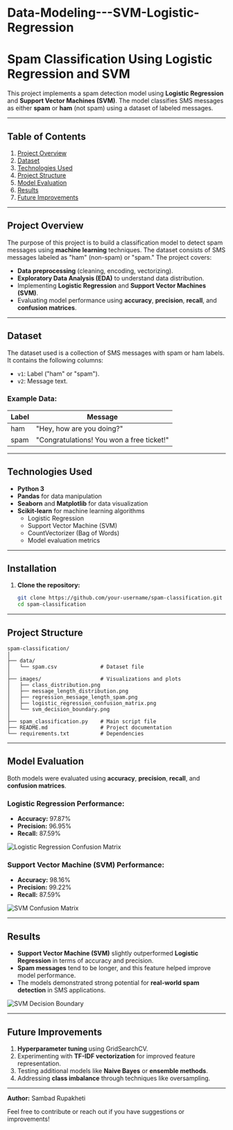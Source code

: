 # Data-Modeling---SVM-Logistic-Regression

# Spam Classification Using Logistic Regression and SVM

This project implements a spam detection model using **Logistic Regression** and **Support Vector Machines (SVM)**. The model classifies SMS messages as either **spam** or **ham** (not spam) using a dataset of labeled messages.

---

## Table of Contents
1. [Project Overview](#project-overview)
2. [Dataset](#dataset)
3. [Technologies Used](#technologies-used)
4. [Project Structure](#project-structure)
5. [Model Evaluation](#model-evaluation)
6. [Results](#results)
7. [Future Improvements](#future-improvements)

---

## Project Overview

The purpose of this project is to build a classification model to detect spam messages using **machine learning** techniques. The dataset consists of SMS messages labeled as "ham" (non-spam) or "spam." The project covers:

- **Data preprocessing** (cleaning, encoding, vectorizing).
- **Exploratory Data Analysis (EDA)** to understand data distribution.
- Implementing **Logistic Regression** and **Support Vector Machines (SVM)**.
- Evaluating model performance using **accuracy**, **precision**, **recall**, and **confusion matrices**.

---

## Dataset

The dataset used is a collection of SMS messages with spam or ham labels. It contains the following columns:

- `v1`: Label ("ham" or "spam").
- `v2`: Message text.

### Example Data:
| Label | Message |
|-------|---------|
| ham   | "Hey, how are you doing?" |
| spam  | "Congratulations! You won a free ticket!" |

---

## Technologies Used

- **Python 3**
- **Pandas** for data manipulation
- **Seaborn** and **Matplotlib** for data visualization
- **Scikit-learn** for machine learning algorithms
  - Logistic Regression
  - Support Vector Machine (SVM)
  - CountVectorizer (Bag of Words)
  - Model evaluation metrics

---

## Installation

1. **Clone the repository:**
   ```bash
   git clone https://github.com/your-username/spam-classification.git
   cd spam-classification
   ```
---

## Project Structure

```
spam-classification/
│
├── data/
│   └── spam.csv              # Dataset file
│
├── images/                   # Visualizations and plots
│   ├── class_distribution.png
│   ├── message_length_distribution.png
│   ├── regression_message_length_spam.png
│   ├── logistic_regression_confusion_matrix.png
│   └── svm_decision_boundary.png
│
├── spam_classification.py    # Main script file
├── README.md                 # Project documentation
└── requirements.txt          # Dependencies
```

---

## Model Evaluation

Both models were evaluated using **accuracy**, **precision**, **recall**, and **confusion matrices**.

### Logistic Regression Performance:
- **Accuracy:** 97.87%
- **Precision:** 96.95%
- **Recall:** 87.59%

![Logistic Regression Confusion Matrix](images/logistic_regression_confusion_matrix.png)

### Support Vector Machine (SVM) Performance:
- **Accuracy:** 98.16%
- **Precision:** 99.22%
- **Recall:** 87.59%

![SVM Confusion Matrix](images/svm_confusion_matrix.png)

---

## Results

- **Support Vector Machine (SVM)** slightly outperformed **Logistic Regression** in terms of accuracy and precision.
- **Spam messages** tend to be longer, and this feature helped improve model performance.
- The models demonstrated strong potential for **real-world spam detection** in SMS applications.

![SVM Decision Boundary](images/svm_decision_boundary.png)

---

## Future Improvements

1. **Hyperparameter tuning** using GridSearchCV.
2. Experimenting with **TF-IDF vectorization** for improved feature representation.
3. Testing additional models like **Naive Bayes** or **ensemble methods**.
4. Addressing **class imbalance** through techniques like oversampling.

---

**Author:** Sambad Rupakheti

Feel free to contribute or reach out if you have suggestions or improvements!
